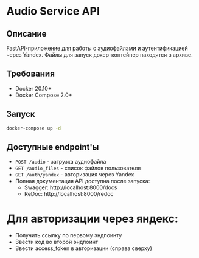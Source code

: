 # Audio Service API

## Описание
FastAPI-приложение для работы с аудиофайлами и аутентификацией через Yandex. 
Файлы для запуск докер-контейнер находятся в архиве.

## Требования
- Docker 20.10+
- Docker Compose 2.0+

## Запуск
```bash
docker-compose up -d
```

## Доступные endpoint'ы
- `POST /audio` - загрузка аудиофайла
- `GET /audio_files` - список файлов пользователя
- `GET /auth/yandex` - авторизация через Yandex
- Полная документация API доступна после запуска:
  - Swagger: http://localhost:8000/docs
  - ReDoc: http://localhost:8000/redoc



# Для авторизации через яндекс:
- Получить ссылку по первому эндпоинту
- Ввести код во второй эндпоинт
- Ввести access_token в авторизации (справа сверху)